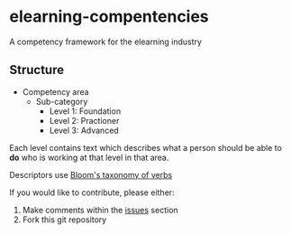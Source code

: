 # elearning-compentencies
A competency framework for the elearning industry

## Structure

- Competency area
  - Sub-category
    - Level 1: Foundation
    - Level 2: Practioner
    - Level 3: Advanced

Each level contains text which describes what a person should be able to **do** who is working at that level in that area.

Descriptors use [Bloom's taxonomy of verbs](https://tips.uark.edu/using-blooms-taxonomy/)

If you would like to contribute, please either:

1. Make comments within the [issues](https://github.com/Wyver-Solutions/_elearning-competencies/issues) section
2. Fork this git repository
